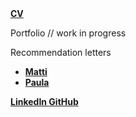 <a href="/CV%202019%20Ciprian%20Florea.pdf" target="_blank">
  <b>
    CV
  </b>
</a>  


Portfolio // work in progress


Recommendation letters
<ul>
  <li>
    <a href="/Matti.pdf" target="_blank">
      <b>
        Matti
      </b>
    </a>
  </li>
  <li>
    <a href="/Paula.pdf" target="_blank">
      <b>
        Paula
      </b>
    </a>
  </li>
</ul>


<a href="https://www.linkedin.com/in/cflorea-r/" target="_blank">
  <b>
    LinkedIn
  </b>
</a>


<a href="https://github.com/cflorea-r" target="_blank">
  <b>
    GitHub
  </b>
</a>

